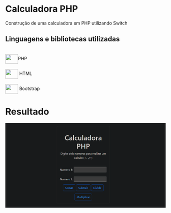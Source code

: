 # Calculadora PHP
Construção de uma calculadora em PHP utilizando Switch
<h2>Linguagens e bibliotecas utilizadas </h2>
<div style="display: inline_block"><br>
  <img align="center"  height="30" width="40" src="https://cdn.jsdelivr.net/gh/devicons/devicon/icons/php/php-original.svg">PHP
  <br><br> <img align="center" height="30" width="40" src="https://cdn.jsdelivr.net/gh/devicons/devicon/icons/html5/html5-original.svg"> HTML
   <br><br> <img align="center" height="30" width="40" src="https://cdn.jsdelivr.net/gh/devicons/devicon/icons/bootstrap/bootstrap-original.svg"> Bootstrap
  

  
</div>
<h1>Resultado</h1>

<img width="650px" src="calculadora1.png">



